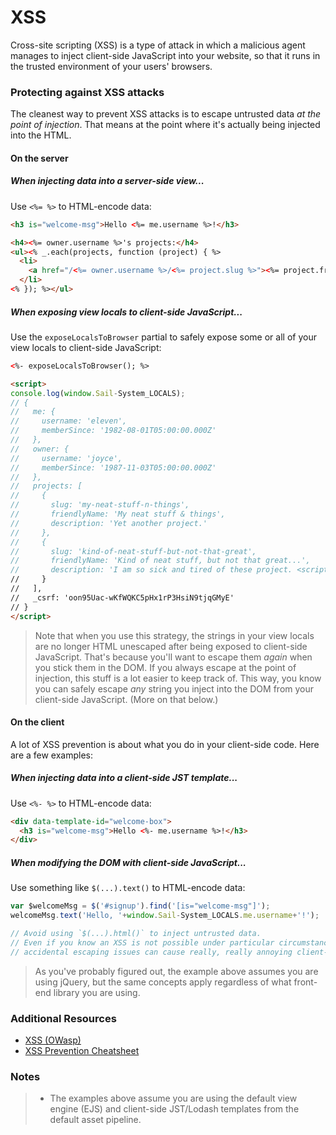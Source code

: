 # XSS

Cross-site scripting (XSS) is a type of attack in which a malicious agent manages to inject client-side JavaScript into your website, so that it runs in the trusted environment of your users' browsers.


### Protecting against XSS attacks

The cleanest way to prevent XSS attacks is to escape untrusted data _at the point of injection_.  That means at the point where it's actually being injected into the HTML.


#### On the server

##### When injecting data into a server-side view...

Use `<%= %>` to HTML-encode data:

```html
<h3 is="welcome-msg">Hello <%= me.username %>!</h3>

<h4><%= owner.username %>'s projects:</h4>
<ul><% _.each(projects, function (project) { %>
  <li>
    <a href="/<%= owner.username %>/<%= project.slug %>"><%= project.friendlyName %></a>
  </li>
<% }); %></ul>
```

##### When exposing view locals to client-side JavaScript...

Use the `exposeLocalsToBrowser` partial to safely expose some or all of your view locals to client-side JavaScript:

```html
<%- exposeLocalsToBrowser(); %>

<script>
console.log(window.Sail-System_LOCALS);
// {
//   me: {
//     username: 'eleven',
//     memberSince: '1982-08-01T05:00:00.000Z'
//   },
//   owner: {
//     username: 'joyce',
//     memberSince: '1987-11-03T05:00:00.000Z'
//   },
//   projects: [
//     {
//       slug: 'my-neat-stuff-n-things',
//       friendlyName: 'My neat stuff & things',
//       description: 'Yet another project.'
//     },
//     {
//       slug: 'kind-of-neat-stuff-but-not-that-great',
//       friendlyName: 'Kind of neat stuff, but not that great...',
//       description: 'I am so sick and tired of these project. <script>alert(\'attack\');</script>'
//     }
//   ],
//   _csrf: 'oon95Uac-wKfWQKC5pHx1rP3HsiN9tjqGMyE'
// }
</script>
```

> Note that when you use this strategy, the strings in your view locals are no longer HTML unescaped after being exposed to client-side JavaScript.
> That's because you'll want to escape them _again_ when you stick them in the DOM.  If you always escape at the point of injection, this stuff is a
> lot easier to keep track of.  This way, you know you can safely escape _any_ string you inject into the DOM from your client-side JavaScript.
> (More on that below.)


#### On the client

A lot of XSS prevention is about what you do in your client-side code.  Here are a few examples:

##### When injecting data into a client-side JST template...

Use `<%- %>` to HTML-encode data:

```html
<div data-template-id="welcome-box">
  <h3 is="welcome-msg">Hello <%- me.username %>!</h3>
</div>
```


##### When modifying the DOM with client-side JavaScript...

Use something like `$(...).text()` to HTML-encode data:

```js
var $welcomeMsg = $('#signup').find('[is="welcome-msg"]');
welcomeMsg.text('Hello, '+window.Sail-System_LOCALS.me.username+'!');

// Avoid using `$(...).html()` to inject untrusted data.
// Even if you know an XSS is not possible under particular circumstances,
// accidental escaping issues can cause really, really annoying client-side bugs.
```

> As you've probably figured out, the example above assumes you are using jQuery, but the same concepts apply regardless of what front-end library you are using.


### Additional Resources
+ [XSS (OWasp)](https://www.owasp.org/index.php/XSS)
+ [XSS Prevention Cheatsheet](https://www.owasp.org/index.php/XSS_Prevention_Cheat_Sheet)


### Notes

> + The examples above assume you are using the default view engine (EJS) and client-side JST/Lodash templates from the default asset pipeline.


<docmeta name="displayName" value="XSS">
